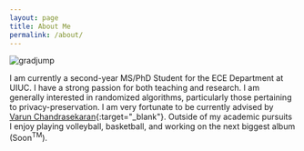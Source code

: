```yaml
---
layout: page
title: About Me
permalink: /about/
---
```


![gradjump](/assets/gradjump.jpg)

I am currently a second-year MS/PhD Student for the ECE Department at UIUC. I have a strong passion for both teaching and research. I am generally interested in randomized algorithms, particularly those pertaining to privacy-preservation. I am very fortunate to be currently advised by [Varun Chandrasekaran](https://chandrasekaran-group.github.io/){:target="_blank"}. Outside of my academic pursuits I enjoy playing volleyball, basketball, and working on the next biggest album (Soon<sup>TM</sup>).
